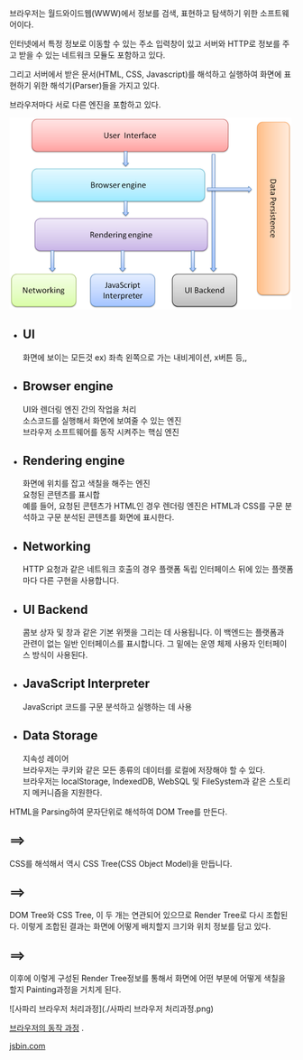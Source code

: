 브라우저는 월드와이드웹(WWW)에서 정보를 검색, 표현하고 탐색하기 위한 소프트웨어이다.

 
인터넷에서 특정 정보로 이동할 수 있는 주소 입력창이 있고 서버와 HTTP로 정보를 주고 받을 수 있는 네트워크 모듈도 포함하고 있다.

그리고 서버에서 받은 문서(HTML, CSS, Javascript)를 해석하고 실행하여 화면에 표현하기 위한 해석기(Parser)들을 가지고 있다.

브라우저마다 서로 다른 엔진을 포함하고 있다.


![BrowserComponents](BrowserComponents.png)
* ## UI
    화면에 보이는 모든것
    ex) 좌측 왼쪽으로 가는 내비게이션, x버튼 등,,

* ## Browser engine
    UI와 렌더링 엔진 간의 작업을 처리  
    소스코드를 실행해서 화면에 보여줄 수 있는 엔진    
    브라우저 소프트웨어를 동작 시켜주는 핵심 엔진  

* ## Rendering engine
    화면에 위치를 잡고 색칠을 해주는 엔진  
    요청된 콘텐츠를 표시합  
    예를 들어, 요청된 콘텐츠가 HTML인 경우 렌더링 엔진은 HTML과 CSS를 구문 분석하고 구문 분석된 콘텐츠를 화면에 표시한다.

* ## Networking
    HTTP 요청과 같은 네트워크 호출의 경우 플랫폼 독립 인터페이스 뒤에 있는 플랫폼마다 다른 구현을 사용합니다.

* ## UI Backend
    콤보 상자 및 창과 같은 기본 위젯을 그리는 데 사용됩니다. 이 백엔드는 플랫폼과 관련이 없는 일반 인터페이스를 표시합니다. 그 밑에는 운영 체제 사용자 인터페이스 방식이 사용된다.

* ## JavaScript Interpreter
    JavaScript 코드를 구문 분석하고 실행하는 데 사용  

* ## Data Storage  
    지속성 레이어  
    브라우저는 쿠키와 같은 모든 종류의 데이터를 로컬에 저장해야 할 수 있다.   
    브라우저는 localStorage, IndexedDB, WebSQL 및 FileSystem과 같은 스토리지 메커니즘을 지원한다.  


HTML을 Parsing하여 문자단위로 해석하여 DOM Tree를 만든다.
## ==>  
CSS를 해석해서 역시 CSS Tree(CSS Object Model)을 만듭니다.
## ==>  
DOM Tree와 CSS Tree, 이 두 개는 연관되어 있으므로 Render Tree로 다시 조합된다.
이렇게 조합된 결과는 화면에 어떻게 배치할지 크기와 위치 정보를 담고 있다.
## ==>  
이후에 이렇게 구성된 Render Tree정보를 통해서 화면에 어떤 부분에 어떻게 색칠을 할지 Painting과정을 거치게 된다.


![사파리 브라우저 처리과정](./사파리 브라우저 처리과정.png)



[브라우저의 동작 과정](https://d2.naver.com/helloworld/59361) .

[jsbin.com](https://jsbin.com)
